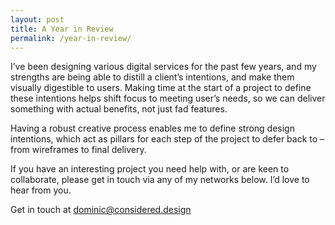 ```yaml
---
layout: post
title: A Year in Review
permalink: /year-in-review/
---
```


I’ve been designing various digital services for the past few years, and my strengths are being able to distill a client’s intentions, and make them visually digestible to users. Making time at the start of a project to define these intentions helps shift focus to meeting user’s needs, so we can deliver something with actual benefits, not just fad features.

Having a robust creative process enables me to define strong design intentions, which act as pillars for each step of the project to defer back to – from wireframes to final delivery.

If you have an interesting project you need help with, or are keen to collaborate, please get in touch via any of my networks below. I’d love to hear from you.

Get in touch at [dominic@considered.design](mailto:dominic@considered.design)